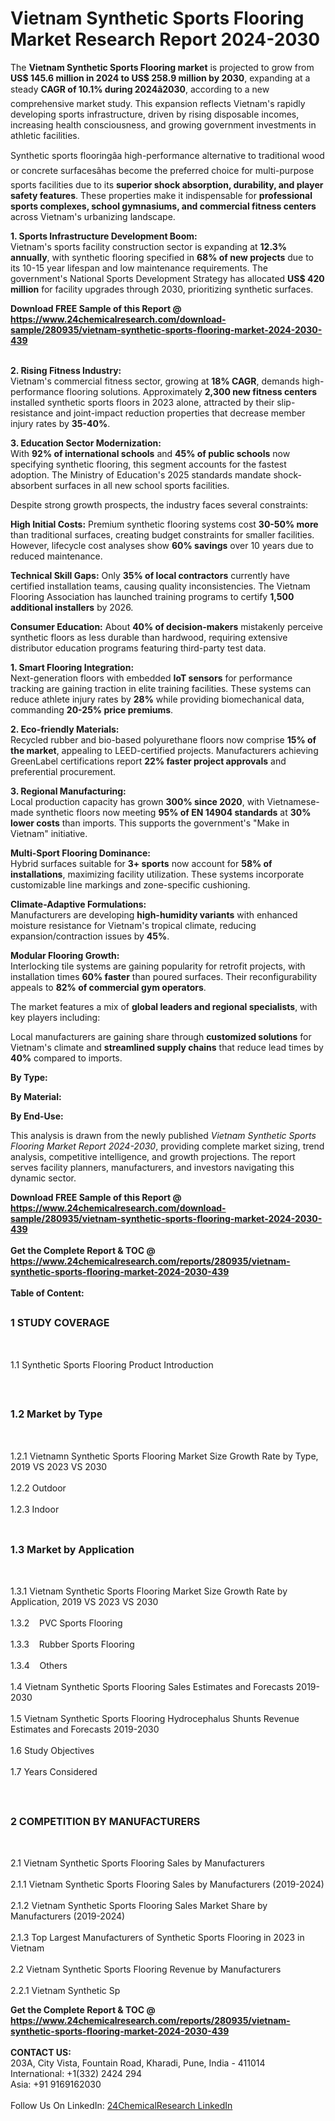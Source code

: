 <h1>Vietnam Synthetic Sports Flooring   Market Research Report 2024-2030</h1><p>The <strong>Vietnam Synthetic Sports Flooring market</strong> is projected to grow from <strong>US$ 145.6 million in 2024 to US$ 258.9 million by 2030</strong>, expanding at a steady <strong>CAGR of 10.1% during 2024â2030</strong>, according to a new comprehensive market study. This expansion reflects Vietnam's rapidly developing sports infrastructure, driven by rising disposable incomes, increasing health consciousness, and growing government investments in athletic facilities.</p><p>Synthetic sports flooringâa high-performance alternative to traditional wood or concrete surfacesâhas become the preferred choice for multi-purpose sports facilities due to its <strong>superior shock absorption, durability, and player safety features</strong>. These properties make it indispensable for <strong>professional sports complexes, school gymnasiums, and commercial fitness centers</strong> across Vietnam's urbanizing landscape.</p><p><strong>1. Sports Infrastructure Development Boom:</strong><br>
Vietnam's sports facility construction sector is expanding at <strong>12.3% annually</strong>, with synthetic flooring specified in <strong>68% of new projects</strong> due to its 10-15 year lifespan and low maintenance requirements. The government's National Sports Development Strategy has allocated <strong>US$ 420 million</strong> for facility upgrades through 2030, prioritizing synthetic surfaces.</p><div><b>Download FREE Sample of this Report @ 
            <a href="https://www.24chemicalresearch.com/download-sample/280935/vietnam-synthetic-sports-flooring-market-2024-2030-439">
            https://www.24chemicalresearch.com/download-sample/280935/vietnam-synthetic-sports-flooring-market-2024-2030-439</a></b></div><br><p><strong>2. Rising Fitness Industry:</strong><br>
Vietnam's commercial fitness sector, growing at <strong>18% CAGR</strong>, demands high-performance flooring solutions. Approximately <strong>2,300 new fitness centers</strong> installed synthetic sports floors in 2023 alone, attracted by their slip-resistance and joint-impact reduction properties that decrease member injury rates by <strong>35-40%</strong>.</p><p><strong>3. Education Sector Modernization:</strong><br>
With <strong>92% of international schools</strong> and <strong>45% of public schools</strong> now specifying synthetic flooring, this segment accounts for the fastest adoption. The Ministry of Education's 2025 standards mandate shock-absorbent surfaces in all new school sports facilities.</p><p>Despite strong growth prospects, the industry faces several constraints:</p><p><strong>High Initial Costs:</strong> Premium synthetic flooring systems cost <strong>30-50% more</strong> than traditional surfaces, creating budget constraints for smaller facilities. However, lifecycle cost analyses show <strong>60% savings</strong> over 10 years due to reduced maintenance.</p><p><strong>Technical Skill Gaps:</strong> Only <strong>35% of local contractors</strong> currently have certified installation teams, causing quality inconsistencies. The Vietnam Flooring Association has launched training programs to certify <strong>1,500 additional installers</strong> by 2026.</p><p><strong>Consumer Education:</strong> About <strong>40% of decision-makers</strong> mistakenly perceive synthetic floors as less durable than hardwood, requiring extensive distributor education programs featuring third-party test data.</p><p><strong>1. Smart Flooring Integration:</strong><br>
Next-generation floors with embedded <strong>IoT sensors</strong> for performance tracking are gaining traction in elite training facilities. These systems can reduce athlete injury rates by <strong>28%</strong> while providing biomechanical data, commanding <strong>20-25% price premiums</strong>.</p><p><strong>2. Eco-friendly Materials:</strong><br>
Recycled rubber and bio-based polyurethane floors now comprise <strong>15% of the market</strong>, appealing to LEED-certified projects. Manufacturers achieving GreenLabel certifications report <strong>22% faster project approvals</strong> and preferential procurement.</p><p><strong>3. Regional Manufacturing:</strong><br>
Local production capacity has grown <strong>300% since 2020</strong>, with Vietnamese-made synthetic floors now meeting <strong>95% of EN 14904 standards</strong> at <strong>30% lower costs</strong> than imports. This supports the government's "Make in Vietnam" initiative.</p><p><strong>Multi-Sport Flooring Dominance:</strong><br>
    Hybrid surfaces suitable for <strong>3+ sports</strong> now account for <strong>58% of installations</strong>, maximizing facility utilization. These systems incorporate customizable line markings and zone-specific cushioning.</p><p><strong>Climate-Adaptive Formulations:</strong><br>
    Manufacturers are developing <strong>high-humidity variants</strong> with enhanced moisture resistance for Vietnam's tropical climate, reducing expansion/contraction issues by <strong>45%</strong>.</p><p><strong>Modular Flooring Growth:</strong><br>
    Interlocking tile systems are gaining popularity for retrofit projects, with installation times <strong>60% faster</strong> than poured surfaces. Their reconfigurability appeals to <strong>82% of commercial gym operators</strong>.</p><p>The market features a mix of <strong>global leaders and regional specialists</strong>, with key players including:</p><p>Local manufacturers are gaining share through <strong>customized solutions</strong> for Vietnam's climate and <strong>streamlined supply chains</strong> that reduce lead times by <strong>40%</strong> compared to imports.</p><p><strong>By Type:</strong></p><p><strong>By Material:</strong></p><p><strong>By End-Use:</strong></p><p>This analysis is drawn from the newly published <em>Vietnam Synthetic Sports Flooring Market Report 2024-2030</em>, providing complete market sizing, trend analysis, competitive intelligence, and growth projections. The report serves facility planners, manufacturers, and investors navigating this dynamic sector.</p><div><b>Download FREE Sample of this Report @ 
            <a href="https://www.24chemicalresearch.com/download-sample/280935/vietnam-synthetic-sports-flooring-market-2024-2030-439">
            https://www.24chemicalresearch.com/download-sample/280935/vietnam-synthetic-sports-flooring-market-2024-2030-439</a></b></div><br><div><b>Get the Complete Report & TOC @ 
            <a href="https://www.24chemicalresearch.com/reports/280935/vietnam-synthetic-sports-flooring-market-2024-2030-439">
            https://www.24chemicalresearch.com/reports/280935/vietnam-synthetic-sports-flooring-market-2024-2030-439</a></b></div><br>
            <b>Table of Content:</b><p><h2><span style="font-size:16px"><strong>1 STUDY COVERAGE</strong></span></h2><br />
<p>1.1 Synthetic Sports Flooring   Product Introduction</p><br />
<h2><span style="font-size:16px"><strong>1.2 Market by Type</strong></span></h2><br />
<p>1.2.1 Vietnamn Synthetic Sports Flooring   Market Size Growth Rate by Type, 2019 VS 2023 VS 2030<br /><br />
1.2.2 Outdoor&nbsp;&nbsp; &nbsp;<br /><br />
1.2.3 Indoor<br /><br />
<h2><span style="font-size:16px"><strong>1.3 Market by Application</strong></span></h2><br />
<p>1.3.1 Vietnam Synthetic Sports Flooring   Market Size Growth Rate by Application, 2019 VS 2023 VS 2030<br /><br />
1.3.2&nbsp;&nbsp; &nbsp;PVC Sports Flooring<br /><br />
1.3.3&nbsp;&nbsp; &nbsp;Rubber Sports Flooring<br /><br />
1.3.4&nbsp;&nbsp; &nbsp;Others<br /><br />
1.4 Vietnam Synthetic Sports Flooring   Sales Estimates and Forecasts 2019-2030<br /><br />
1.5 Vietnam Synthetic Sports Flooring   Hydrocephalus Shunts Revenue Estimates and Forecasts 2019-2030<br /><br />
1.6 Study Objectives<br /><br />
1.7 Years Considered</p><br />
<h2><span style="font-size:16px"><strong>2 COMPETITION BY MANUFACTURERS</strong></span></h2><br />
<p>2.1 Vietnam Synthetic Sports Flooring   Sales by Manufacturers<br /><br />
2.1.1 Vietnam Synthetic Sports Flooring   Sales by Manufacturers (2019-2024)<br /><br />
2.1.2 Vietnam Synthetic Sports Flooring   Sales Market Share by Manufacturers (2019-2024)<br /><br />
2.1.3 Top Largest Manufacturers of Synthetic Sports Flooring   in 2023 in Vietnam<br /><br />
2.2 Vietnam Synthetic Sports Flooring   Revenue by Manufacturers<br /><br />
2.2.1 Vietnam Synthetic Sp</p><div><b>Get the Complete Report & TOC @ 
            <a href="https://www.24chemicalresearch.com/reports/280935/vietnam-synthetic-sports-flooring-market-2024-2030-439">
            https://www.24chemicalresearch.com/reports/280935/vietnam-synthetic-sports-flooring-market-2024-2030-439</a></b></div><br><b>CONTACT US:</b><br>
            203A, City Vista, Fountain Road, Kharadi, Pune, India - 411014<br>
            International: +1(332) 2424 294<br>
            Asia: +91 9169162030 <br><br>
            Follow Us On LinkedIn: <a href="https://www.linkedin.com/company/24chemicalresearch/">24ChemicalResearch LinkedIn</a>